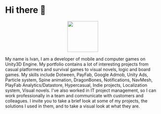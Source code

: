 <h1>Hi there 👋</h1>

<div id="header" align="center">
  <img src="https://media.giphy.com/media/M9gbBd9nbDrOTu1Mqx/giphy.gif" width="100"/>
</div>

<a>My name is Ivan, I am a developer of mobile and computer games on Unity3D Engine. My portfolio contains a lot of interesting projects from casual platformers and survival games to visual novels, logic and board games.</a>
<a>My skills include Dotween, PayFab, Google Admob, Unity Ads, Particle system, Spine animation, DragonBones, Notifications, NavMesh, PlayFab Analytics/Datastore, Hypercasual, Indie projects, Localization system, Visual novels. 
I've also worked in IT project management, so I can work professionally in a team and communicate with customers and colleagues.</a>
<a>I invite you to take a brief look at some of my projects, the solutions I used in them, and to take a visual look at what they are.</a>

